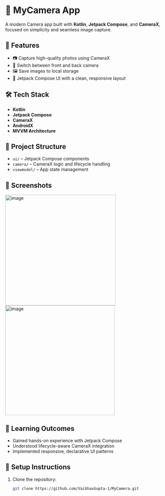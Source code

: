 # 📸 MyCamera App

A modern Camera app built with **Kotlin**, **Jetpack Compose**, and **CameraX**, focused on simplicity and seamless image capture.

## 🚀 Features

- 📷 Capture high-quality photos using CameraX
- 🔁 Switch between front and back camera
- 🖼️ Save images to local storage
- 🧭 Jetpack Compose UI with a clean, responsive layout

## 🛠 Tech Stack

- **Kotlin**
- **Jetpack Compose**
- **CameraX**
- **AndroidX**
- **MVVM Architecture**

## 📂 Project Structure

- `ui/` – Jetpack Compose components
- `camera/` – CameraX logic and lifecycle handling
- `viewmodel/` – App state management

## 📱 Screenshots

<img width="351" alt="image" src="https://github.com/user-attachments/assets/13b90761-40a0-4711-923e-1d7991083bf7" />
<img width="348" alt="image" src="https://github.com/user-attachments/assets/682a195a-204b-4404-946c-ea575a4036d0" />



## 🧠 Learning Outcomes

- Gained hands-on experience with Jetpack Compose
- Understood lifecycle-aware CameraX integration
- Implemented responsive, declarative UI patterns

## 🔧 Setup Instructions

1. Clone the repository:
   ```bash
   git clone https://github.com/VaibhavGupta-1/MyCamera.git
